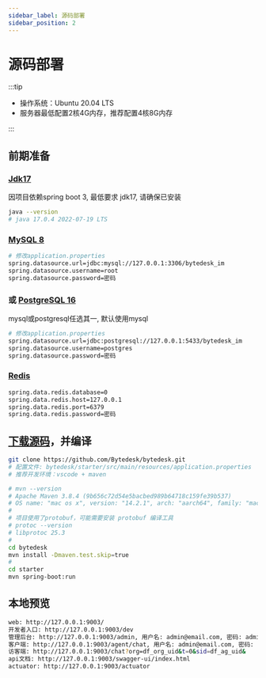 ```yaml
---
sidebar_label: 源码部署
sidebar_position: 2
---
```


# 源码部署

:::tip

- 操作系统：Ubuntu 20.04 LTS
- 服务器最低配置2核4G内存，推荐配置4核8G内存

:::

## 前期准备

### [Jdk17](./depend/jdk)

因项目依赖spring boot 3, 最低要求 jdk17, 请确保已安装

```bash
java --version
# java 17.0.4 2022-07-19 LTS
```

### [MySQL 8](./depend/mysql)

```bash
# 修改application.properties
spring.datasource.url=jdbc:mysql://127.0.0.1:3306/bytedesk_im
spring.datasource.username=root
spring.datasource.password=密码
```

### 或 [PostgreSQL 16](./depend/postgresql)

mysql或postgresql任选其一, 默认使用mysql

```bash
# 修改application.properties
spring.datasource.url=jdbc:postgresql://127.0.0.1:5433/bytedesk_im
spring.datasource.username=postgres
spring.datasource.password=密码
```

### [Redis](./depend/redis)

```bash
spring.data.redis.database=0
spring.data.redis.host=127.0.0.1
spring.data.redis.port=6379
spring.data.redis.password=密码
```

<!-- ### [Ollama](./depend/ollama)可选 -->

## [下载源码](https://github.com/Bytedesk/bytedesk)，并编译

```bash
git clone https://github.com/Bytedesk/bytedesk.git
# 配置文件: bytedesk/starter/src/main/resources/application.properties
# 推荐开发环境：vscode + maven

# mvn --version
# Apache Maven 3.8.4 (9b656c72d54e5bacbed989b64718c159fe39b537)
# OS name: "mac os x", version: "14.2.1", arch: "aarch64", family: "mac"
# 
# 项目使用了protobuf，可能需要安装 protobuf 编译工具
# protoc --version
# libprotoc 25.3
# 
cd bytedesk
mvn install -Dmaven.test.skip=true
# 
cd starter
mvn spring-boot:run
```

## 本地预览

```bash
web: http://127.0.0.1:9003/
开发者入口: http://127.0.0.1:9003/dev
管理后台: http://127.0.0.1:9003/admin, 用户名: admin@email.com, 密码: admin
客户端: http://127.0.0.1:9003/agent/chat, 用户名: admin@email.com, 密码: admin
访客端: http://127.0.0.1:9003/chat?org=df_org_uid&t=0&sid=df_ag_uid&
api文档: http://127.0.0.1:9003/swagger-ui/index.html
actuator: http://127.0.0.1:9003/actuator
```
